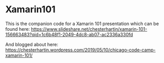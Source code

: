 # Xamarin101

This is the companion code for a Xamarin 101 presentation which can be found here: https://www.slideshare.net/chesterhartin/xamarin-101-156663483?qid=1c6b48f1-2049-4dc8-ab07-ac2336a330fd

And blogged about here: https://chesterhartin.wordpress.com/2019/05/10/chicago-code-camp-xamarin-101/

